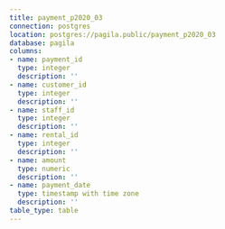 ```yaml
---
title: payment_p2020_03
connection: postgres
location: postgres://pagila.public/payment_p2020_03
database: pagila
columns:
- name: payment_id
  type: integer
  description: ''
- name: customer_id
  type: integer
  description: ''
- name: staff_id
  type: integer
  description: ''
- name: rental_id
  type: integer
  description: ''
- name: amount
  type: numeric
  description: ''
- name: payment_date
  type: timestamp with time zone
  description: ''
table_type: table
---
```


